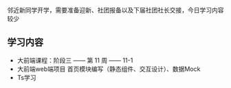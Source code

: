 邻近新同学开学，需要准备迎新、社团报备以及下届社团社长交接，今日学习内容较少



## 学习内容

* 大前端课程：阶段三 —— 第 11 周 —— 11-1
* 大前端web端项目 首页模块编写（静态组件、交互设计）、数据Mock
* Ts学习